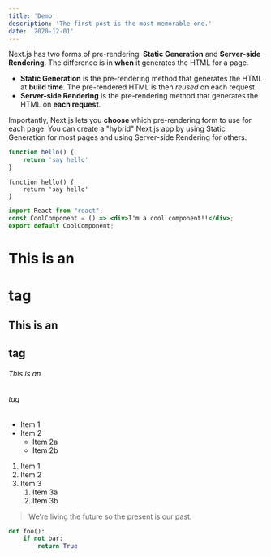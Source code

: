 ```yaml
---
title: 'Demo'
description: 'The first post is the most memorable one.'
date: '2020-12-01'
---
```


Next.js has two forms of pre-rendering: **Static Generation** and **Server-side Rendering**. The difference is in **when** it generates the HTML for a page.

- **Static Generation** is the pre-rendering method that generates the HTML at **build time**. The pre-rendered HTML is then _reused_ on each request.
- **Server-side Rendering** is the pre-rendering method that generates the HTML on **each request**.

Importantly, Next.js lets you **choose** which pre-rendering form to use for each page. You can create a "hybrid" Next.js app by using Static Generation for most pages and using Server-side Rendering for others.

```js
function hello() {
    return 'say hello'
}
```
    function hello() {
        return 'say hello'
    }

```jsx
import React from "react";
const CoolComponent = () => <div>I'm a cool component!!</div>;
export default CoolComponent;
```

# This is an <h1> tag
## This is an <h2> tag
###### This is an <h6> tag

* Item 1
* Item 2
  * Item 2a
  * Item 2b

1. Item 1
1. Item 2
1. Item 3
   1. Item 3a
   1. Item 3b

> We're living the future so
> the present is our past.

```python
def foo():
    if not bar:
        return True
```
